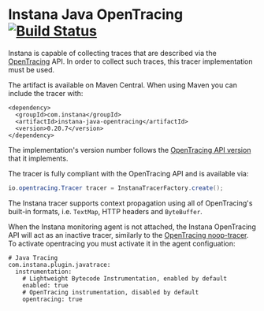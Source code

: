 # Instana Java OpenTracing&nbsp; [![Build Status](https://travis-ci.org/instana/instana-java-opentracing.svg?branch=master)](https://travis-ci.org/instana/instana-java-opentracing)

Instana is capable of collecting traces that are described via the [OpenTracing](http://opentracing.io) API. In order to collect such traces, this tracer implementation must be used.

The artifact is available on Maven Central. When using Maven you can include the tracer with:

```
<dependency>
  <groupId>com.instana</groupId>
  <artifactId>instana-java-opentracing</artifactId>
  <version>0.20.7</version>
</dependency>
```

The implementation's version number follows the [OpenTracing API version](https://github.com/opentracing/opentracing-java) that it implements.


The tracer is fully compliant with the OpenTracing API and is available via:

```java
io.opentracing.Tracer tracer = InstanaTracerFactory.create();
```
The Instana tracer supports context propagation using all of OpenTracing's built-in formats, i.e. `TextMap`, HTTP headers and `ByteBuffer`.

When the Instana monitoring agent is not attached, the Instana OpenTracing API will act as an inactive tracer, similarly to the [OpenTracing noop-tracer](https://github.com/opentracing/opentracing-java/tree/master/opentracing-noop). To activate opentracing you must activate it in the agent configuation:

```
# Java Tracing
com.instana.plugin.javatrace:
  instrumentation:
    # Lightweight Bytecode Instrumentation, enabled by default
    enabled: true
    # OpenTracing instrumentation, disabled by default
    opentracing: true
```
